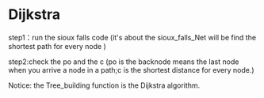 # Dijkstra

step1：run the sioux falls code (it's about the sioux_falls_Net will be find the shortest path for every node )

step2:check the po and the c (po is the backnode means the last node when you arrive a node in a path;c is the shortest distance for every node.)

Notice: the Tree_building function is the Dijkstra algorithm.
